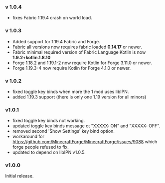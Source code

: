 <!-- latest begin -->
### v 1.0.4

- fixes Fabric 1.19.4 crash on world load.

### v 1.0.3

- Added support for 1.19.4 Fabric and Forge.
- Fabric all versions now requires fabric loaded **0.14.17** or newer.
- Fabric minimal required version of Fabric Language Kotlin is now **1.9.2+kotlin.1.8.10**
- Forge 1.18.2 and 1.19.1-2 now require Kotlin for Forge 3.11.0 or newer.
- Forge 1.19.3-4 now require Kotlin for Forge 4.1.0 or newer.


<!-- latest end -->
<!-- rest begin -->

### v 1.0.2

- fixed toggle key binds when more the 1 mod uses libIPN.
- added 1.19.3 support (there is only one 1.19 version for all minors)


### v1.0.1

- fixed toggle key binds not working.
- updated toggle key binds message ot "XXXXX: ON" and "XXXXX: OFF".
- removed second 'Show Settings' key bind option.
- workaround for https://github.com/MinecraftForge/MinecraftForge/issues/9088 which forge people refused to fix.
- updated to depend on libIPN v1.0.5.

### v1.0.0

Initial release.
